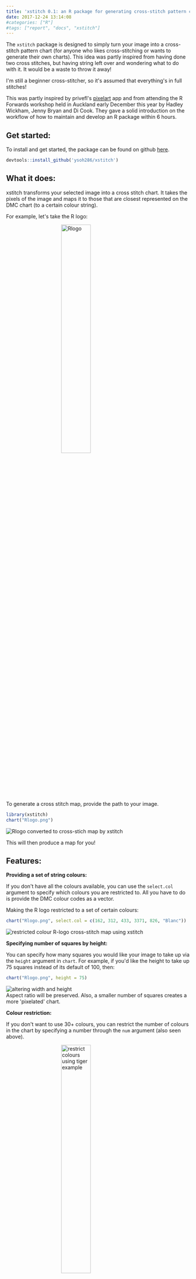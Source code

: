 ```yaml
---
title: 'xstitch 0.1: an R package for generating cross-stitch pattern charts'
date: 2017-12-24 13:14:08
#categories: ["R"]
#tags: ["report", "docs", "xstitch"]
---
```


The `xstitch` package is designed to simply turn your image into a cross-stitch
pattern chart (for anyone who likes cross-stitching or wants to generate their
own charts).
This idea was partly inspired from having done two cross stitches,
but having string left over and wondering what to do with it.
It would be a waste to throw it away!

I'm still a beginner cross-stitcher, so it's assumed that everything's in full stitches!

This was partly inspired by privefl's [pixelart](https://github.com/privefl/pixelart) app and from attending the R Forwards workshop held in Auckland early December this year by Hadley Wickham, Jenny Bryan and Di Cook. They gave a solid introduction on the workflow of how to maintain and develop an R package within 6 hours.

## Get started:

To install and get started, the package can be found on github [here](https://github.com/ysoh286/xstitch).

```r
devtools::install_github('ysoh286/xstitch')
```

## What it does:

xstitch transforms your selected image into a cross stitch chart. It takes the
pixels of the image and maps it to those that are closest represented on the DMC
chart (to a certain colour string).

For example, let's take the R logo:

<img src="../assets/2017-12-24-xstitch-01_files/Rlogo.png" width="40%" style="display: block; margin: auto;" alt="Rlogo" />

To generate a cross stitch map, provide the path to your image.

```r
library(xstitch)
chart("Rlogo.png")
```

<img src="../assets/2017-12-24-xstitch-01_files/figure-html/rlogo-01-1.png" style="display: block; margin: auto;" alt="Rlogo converted to cross-stich map by xstitch" />

This will then produce a map for you!

## Features:

**Providing a set of string colours:**

If you don't have all the colours available, you can use the `select.col` argument
to specify which colours you are restricted to. All you have to do is provide the
DMC colour codes as a vector.

Making the R logo restricted to a set of certain colours:

```r
chart("Rlogo.png", select.col = c(162, 312, 433, 3371, 826, "Blanc"))
```

<img src="../assets/2017-12-24-xstitch-01_files/figure-html/rlogo-02-1.png" style="display: block; margin: auto;" alt="restricted colour R-logo cross-stitch map using xstitch" />

**Specifying number of squares by height:**

You can specify how many squares you would like your image to take up via
the `height` argument in `chart`. For example, if you'd like the height
to take up 75 squares instead of its default of 100, then:

```r
chart("Rlogo.png", height = 75)
```

<img src="../assets/2017-12-24-xstitch-01_files/figure-html/rlogo-03-1.png" style="display: block; margin: auto;" alt="altering width and height" />
Aspect ratio will be preserved. Also, a smaller number of squares creates a more 'pixelated' chart.

**Colour restriction:**

If you don't want to use 30+ colours, you can restrict the number of colours
in the chart by specifying a number through the `num` argument (also seen above).

<img src="../assets/2017-12-24-xstitch-01_files/tiger.svg" width="40%" style="display: block; margin: auto;" alt="restrict colours using tiger example" />

```r
chart("tiger.svg", num = 5)
```

<img src="../assets/2017-12-24-xstitch-01_files/figure-html/tiger-01-1.png" style="display: block; margin: auto;" alt="restrict colours using tiger example" />

The tiger's been now restricted to 5 colours...

Here's another example using the R Forwards logo...

<img src="../assets/2017-12-24-xstitch-01_files/forwards.jpg" width="40%" style="display: block; margin: auto;" alt="RForwards Logo" />

```r
chart('forwards.jpg', num = 10)
```

<img src="../assets/2017-12-24-xstitch-01_files/figure-html/forwards-01-1.png" style="display: block; margin: auto;" alt="X-stitch map generated from RForwards logo" />

which has been restricted to 10 colours.

The caveat of using this is that it constantly changes colour every time the same
number is specified. This may be tackled in the future by restricting to a set of
selected colours by frequency.

The **xstitch** package takes on a simple approach for matching colours to produce
cross-stitch charts through a single function called `chart`.
This was a fun exercise and it helped reinforce how we can develop a simple R package to solve a problem.

### Brief developer notes

The steps used to create this package include:

- web scraping the DMC colour chart provided here and turn it into a data frame in R
- finding packages that could manipulate images and do advanced image processing (the `magick` package)
- Use of kmeans to restrict the number of colours used (via 'clusters'). However, it takes upon a random set of colours each time (thus not easily reproducible). A possible solution may be to select the most frequently used colours and matching these colours

A few faults:

- the addition of 'text' across for each pixel slows everything down
- As the number of squares increases, the time taken to generate the chart increases.

It appears that using euclidean distance to calculate the closest colours may not be particularly accurate. More improvements may be needed (possible use of other classification algorithms).

---

### Acknowledgements and references

- web scraping the DMC colours come from this [website](http://www.camelia.sk/dmc_1.htm)
- the `magick`,`png` packages
- Hadley Wickham's [R Packages](http://r-pkgs.had.co.nz/) book
- R logo from the [R Foundation](https://www.r-project.org/), R Forwards logo from the [R Forwards website](https://forwards.github.io/)
